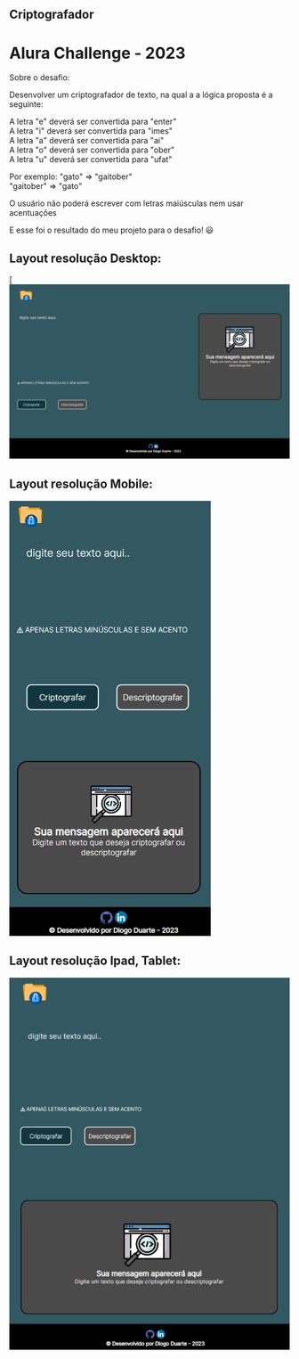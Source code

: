 ## Criptografador

# Alura Challenge - 2023 

Sobre o desafio:  <br>

Desenvolver um criptografador de texto, na qual a 
a lógica proposta é a seguinte:<br>

A letra "e" deverá ser convertida para "enter" <br>
A letra "i" deverá ser convertida para "imes" <br> 
A letra "a" deverá ser convertida para "ai" <br>
A letra "o" deverá ser convertida para "ober" <br> 
A letra "u" deverá ser convertida para "ufat" <br> 

Por exemplo:
"gato" => "gaitober" <br> 
"gaitober" => "gato" <br> 

O usuário não poderá escrever com letras maiúsculas nem usar acentuações <br>

E esse foi o resultado do meu projeto para o desafio! 😃 <br>


## Layout resolução Desktop:

[![Layout na versão para desktop](desktop.png)

## Layout resolução Mobile:

![Layout na versão para Mobile](mobile.png)



## Layout resolução Ipad, Tablet:
![Layout na versão para Tablet](ipad.png)


 
 
 
 


